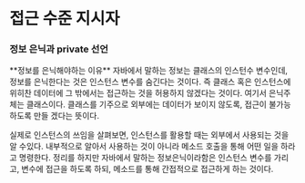 <h1>접근 수준 지시자</h1>

<h3>정보 은닉과 private 선언</h3>
**정보를 은닉해야하는 이유**
자바에서 말하는 정보는 클래스의 인스턴수 변수인데, 정보를 은닉한다는 것은 인스턴스 변수를 숨긴다는 것이다.
즉 클래스 혹은 인스턴스에 위히찬 데이터에 그 밖에서는 접근하는 것을 허용하지 않겠다는 것이다.
여기서 은닉주체는 클래스이다. 클래스를 기주으로 외부에는 데이터가 보이지 않도록, 접근이 불가능하도록 만들 겠다는 뜻이다.

실제로 인스턴스의 쓰임을 살펴보면, 인스턴스를 활용할 때는 외부에서 사용되는 것을 알 수있다.
내부적으로 알아서 사용하는 것이 아니라 메소드 호출을 통해 어떤 일을 하라고 명령한다.
정리를 하지만 자바에서 말하는 정보은닉이라함은 인스턴스 변수를 가리고, 변수에 접근을 하도록 하되, 메소드를 통해 간접적으로 접근하게 하는 것이다.

